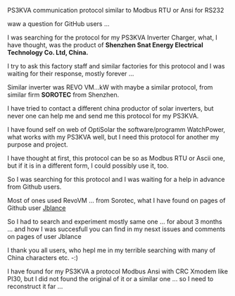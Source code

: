 PS3KVA communication protocol similar to Modbus RTU or Ansi for RS232 

waw a question for GitHub users ...

I was searching for the protocol for my PS3KVA Inverter Charger, what, I have thought, 
was the product of **Shenzhen Snat Energy Electrical Technology Co. Ltd, China.**

I try to ask this factory staff and similar factories for this protocol and I was waiting for their response, mostly forever ...

Similar inverter was REVO VM...kW with maybe a similar protocol, 
from similar firm **SOROTEC** from Shenzhen.

I have tried to contact a different china productor of solar inverters, 
but never one can help me and send me this protocol for my PS3KVA.

I have found self on web of OptiSolar the software/programm WatchPower, 
what works with my PS3KVA well, but I need this protocol for another my purpose and project.

I have thought at first, this protocol can be so as Modbus RTU or Ascii one, 
but if it is in a different form, I could possibly use it, too.

So I was searching for this protocol and I was waiting for a help in advance from Github users.

Most of ones used RevoVM ... from Sorotec, what I have found on pages of Github user [Jblance](https://github.com/jblance)

So I had to search and experiment mostly same one ... for about 3 months ...
and how I was succesfull you can find in my nesxt issues and comments on pages of user Jblance

I thank you all users, who hepl me in my terrible searching with many of China characters etc. -:)

I have found for my PS3KVA a protocol Modbus Ansi with CRC Xmodem like PI30, 
but I did not found the original of it or a similar one ... 
so I need to reconstruct it far ...
